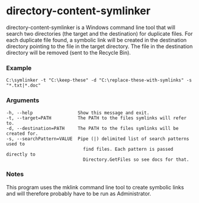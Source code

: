 # directory-content-symlinker
directory-content-symlinker is a Windows command line tool that will search two directories (the target and the destination) for duplicate files. For each duplicate file found, a symbolic link will be created in the destination directory pointing to the file in the target directory. The file in the destination directory will be removed (sent to the Recycle Bin).

### Example
```
C:\symlinker -t "C:\keep-these" -d "C:\replace-these-with-symlinks" -s "*.txt|*.doc"
```

### Arguments
```
-h, --help                 Show this message and exit.
-t, --target=PATH          The PATH to the files symlinks will refer to.
-d, --destination=PATH     The PATH to the files symlinks will be created for.
-s, --searchPattern=VALUE  Pipe (|) delimited list of search patterns used to
                             find files. Each pattern is passed directly to
                             Directory.GetFiles so see docs for that.
```

### Notes
This program uses the mklink command line tool to create symbolic links and will therefore probably have to be run as Administrator.
